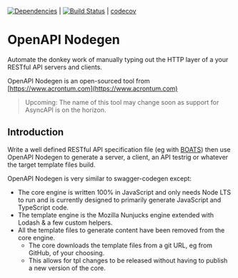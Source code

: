 [![Dependencies](https://david-dm.org/acrontum/openapi-nodegen.svg)](https://david-dm.org/acrontum/openapi-nodegen) | [![Build Status](https://travis-ci.org/acrontum/openapi-nodegen.svg?branch=master)](https://travis-ci.org/acrontum/openapi-nodegen) | [codecov](https://codecov.io/gh/acrontum/openapi-nodegen/)

# OpenAPI Nodegen

Automate the donkey work of manually typing out the HTTP layer of a your RESTful API servers and clients.

OpenAPI Nodegen is an open-sourced tool from [https://www.acrontum.com](https://www.acrontum.com)

> Upcoming: The name of this tool may change soon as support for AsyncAPI is on the horizon.

## Introduction

Write a well defined RESTful API specification file (eg with [BOATS](https://www.npmjs.com/package/boats)) then use OpenAPI Nodegen to generate a server, a client, an API testrig or whatever the target template files build.

OpenAPI Nodegen is very similar to swagger-codegen except:
- The core engine is written 100% in JavaScript and only needs Node LTS to run and is currently designed to primarily generate JavaScript and TypeScript code.
- The template engine is the Mozilla Nunjucks engine extended with Lodash & a few custom helpers.
- All the template files to generate content have been removed from the core engine.
  - The core downloads the template files from a git URL, eg from GitHub, of your choosing.
  - This allows for tpl changes to be released without having to publish a new version of the core.
